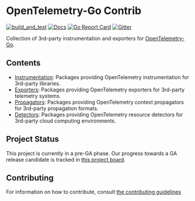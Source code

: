 # OpenTelemetry-Go Contrib

[![build_and_test](https://github.com/open-telemetry/opentelemetry-go-contrib/workflows/build_and_test/badge.svg)](https://github.com/open-telemetry/opentelemetry-go-contrib/actions?query=workflow%3Abuild_and_test+branch%main)
[![Docs](https://godoc.org/go.opentelemetry.io/contrib?status.svg)](https://pkg.go.dev/go.opentelemetry.io/contrib)
[![Go Report Card](https://goreportcard.com/badge/go.opentelemetry.io/contrib)](https://goreportcard.com/report/go.opentelemetry.io/contrib)
[![Gitter](https://badges.gitter.im/open-telemetry/opentelemetry-go.svg)](https://gitter.im/open-telemetry/opentelemetry-go?utm_source=badge&utm_medium=badge&utm_campaign=pr-badge)

Collection of 3rd-party instrumentation and exporters for [OpenTelemetry-Go](https://github.com/open-telemetry/opentelemetry-go).

## Contents

- [Instrumentation](./instrumentation/): Packages providing OpenTelemetry instrumentation for 3rd-party libraries.
- [Exporters](./exporters/): Packages providing OpenTelemetry exporters for 3rd-party telemetry systems.
- [Propagators](./propagators/): Packages providing OpenTelemetry context propagators for 3rd-party propagation formats.
- [Detectors](./detectors/): Packages providing OpenTelemetry resource detectors for 3rd-party cloud computing environments.

## Project Status

This project is currently in a pre-GA phase. Our progress towards a GA release
candidate is tracked in [this project
board](https://github.com/orgs/open-telemetry/projects/5).

## Contributing

For information on how to contribute, consult [the contributing guidelines](./CONTRIBUTING.md)
